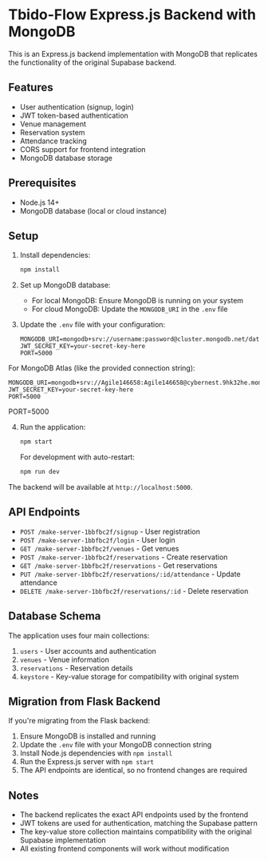 # Tbido-Flow Express.js Backend with MongoDB

This is an Express.js backend implementation with MongoDB that replicates the functionality of the original Supabase backend.

## Features

- User authentication (signup, login)
- JWT token-based authentication
- Venue management
- Reservation system
- Attendance tracking
- CORS support for frontend integration
- MongoDB database storage

## Prerequisites

- Node.js 14+
- MongoDB database (local or cloud instance)

## Setup

1. Install dependencies:
   ```bash
   npm install
   ```

2. Set up MongoDB database:
   - For local MongoDB: Ensure MongoDB is running on your system
   - For cloud MongoDB: Update the `MONGODB_URI` in the `.env` file

3. Update the `.env` file with your configuration:
   ```env
   MONGODB_URI=mongodb+srv://username:password@cluster.mongodb.net/database_name
   JWT_SECRET_KEY=your-secret-key-here
   PORT=5000
   ```

For MongoDB Atlas (like the provided connection string):
   ```env
   MONGODB_URI=mongodb+srv://Agile146658:Agile146658@cybernest.9hk32he.mongodb.net/tbido_flow
   JWT_SECRET_KEY=your-secret-key-here
   PORT=5000
   ```
   PORT=5000

4. Run the application:
   ```bash
   npm start
   ```
   
   For development with auto-restart:
   ```bash
   npm run dev
   ```

The backend will be available at `http://localhost:5000`.

## API Endpoints

- `POST /make-server-1bbfbc2f/signup` - User registration
- `POST /make-server-1bbfbc2f/login` - User login
- `GET /make-server-1bbfbc2f/venues` - Get venues
- `POST /make-server-1bbfbc2f/reservations` - Create reservation
- `GET /make-server-1bbfbc2f/reservations` - Get reservations
- `PUT /make-server-1bbfbc2f/reservations/:id/attendance` - Update attendance
- `DELETE /make-server-1bbfbc2f/reservations/:id` - Delete reservation

## Database Schema

The application uses four main collections:

1. `users` - User accounts and authentication
2. `venues` - Venue information
3. `reservations` - Reservation details
4. `keystore` - Key-value storage for compatibility with original system

## Migration from Flask Backend

If you're migrating from the Flask backend:

1. Ensure MongoDB is installed and running
2. Update the `.env` file with your MongoDB connection string
3. Install Node.js dependencies with `npm install`
4. Run the Express.js server with `npm start`
5. The API endpoints are identical, so no frontend changes are required

## Notes

- The backend replicates the exact API endpoints used by the frontend
- JWT tokens are used for authentication, matching the Supabase pattern
- The key-value store collection maintains compatibility with the original Supabase implementation
- All existing frontend components will work without modification
